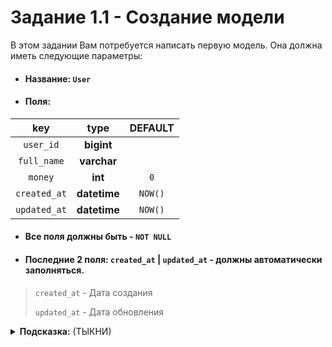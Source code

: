 # Задание 1.1 - Создание модели

В этом задании Вам потребуется написать первую модель. Она должна иметь следующие параметры:
- #### Название: `User`
- #### Поля:

|     key      |     type     | DEFAULT |
|:------------:|:------------:|:-------:|
|  `user_id`   |  **bigint**  |         |
| `full_name`  | **varchar**  |         |
|   `money`    |   **int**    |   `0`   |
| `created_at` | **datetime** | `NOW()` |
| `updated_at` | **datetime** | `NOW()` |

- #### Все поля должны быть - `NOT NULL`
- #### Последние 2 поля: `created_at` | `updated_at` - должны автоматически заполняться.
> `created_at` - Дата создания
>
> `updated_at` - Дата обновления

<details>
<summary><b>Подсказка:</b> (ТЫКНИ)</summary>
- Чтобы приложение отображалось в Django-admin, нужно добавить его в settings.py. Информация об этом есть в интернете.
<br> - Также нужно принять миграции. Делается это просто. Миграции генерируются автоматически
</details>
